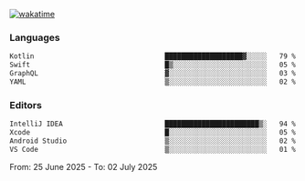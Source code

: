 [![wakatime](https://wakatime.com/badge/user/4e46b857-e471-4180-b789-44e714acaeb2.svg)](https://wakatime.com/@4e46b857-e471-4180-b789-44e714acaeb2)

<!--START_SECTION:waka-->
### Languages
```txt
Kotlin                                ███████████████████▓░░░░░   79 %
Swift                                 █▒░░░░░░░░░░░░░░░░░░░░░░░   05 %
GraphQL                               ▓░░░░░░░░░░░░░░░░░░░░░░░░   03 %
YAML                                  ▒░░░░░░░░░░░░░░░░░░░░░░░░   02 %
```

### Editors
```txt
IntelliJ IDEA                         ███████████████████████▒░   94 %
Xcode                                 █░░░░░░░░░░░░░░░░░░░░░░░░   05 %
Android Studio                        ▒░░░░░░░░░░░░░░░░░░░░░░░░   02 %
VS Code                               ▒░░░░░░░░░░░░░░░░░░░░░░░░   01 %
```

From: 25 June 2025 - To: 02 July 2025
<!--END_SECTION:waka-->

